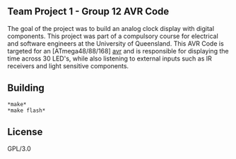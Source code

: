 
Team Project 1 - Group 12 AVR Code
----------------------------------

The goal of the project was to build an analog clock display with digital components. This project was part of a compulsory course for electrical and software engineers at the University of Queensland. This AVR Code is targeted for an [ATmega48/88/168] [avr] and is responsible for displaying the time across 30 LED's, while also listening to external inputs such as IR receivers and light sensitive components.

[avr]: http://www.atmel.com/devices/atmega48.aspx "Atmel AVR"


Building
--------

    *make*  
    *make flash*

License
-------
GPL/3.0


